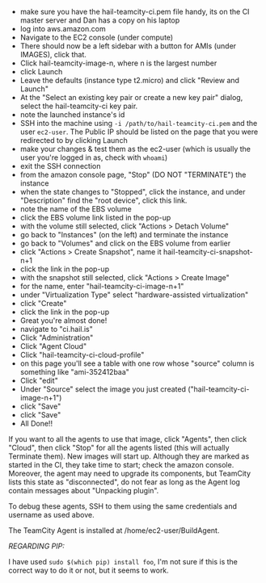 
 - make sure you have the hail-teamcity-ci.pem file handy, its on the CI master
   server and Dan has a copy on his laptop
 - log into aws.amazon.com
 - Navigate to the EC2 console (under compute)
 - There should now be a left sidebar with a button for AMIs (under IMAGES), click that.
 - Click hail-teamcity-image-n, where n is the largest number
 - click Launch
 - Leave the defaults (instance type t2.micro) and click "Review and Launch"
 - At the "Select an existing key pair or create a new key pair" dialog, select the hail-teamcity-ci key pair.
 - note the launched instance's id
 - SSH into the machine using `-i /path/to/hail-teamcity-ci.pem` and the user
   `ec2-user`. The Public IP should be listed on the page that you were
   redirected to by clicking Launch
 - make your changes & test them as the ec2-user (which is usually the user
   you're logged in as, check with `whoami`)
 - exit the SSH connection
 - from the amazon console page, "Stop" (DO NOT "TERMINATE") the instance
 - when the state changes to "Stopped", click the instance, and under
   "Description" find the "root device", click this link.
 - note the name of the EBS volume
 - click the EBS volume link listed in the pop-up
 - with the volume still selected, click "Actions > Detach Volume"
 - go back to "Instances" (on the left) and terminate the instance
 - go back to "Volumes" and click on the EBS volume from earlier
 - click "Actions > Create Snapshot", name it hail-teamcity-ci-snapshot-n+1
 - click the link in the pop-up
 - with the snapshot still selected, click "Actions > Create Image"
 - for the name, enter "hail-teamcity-ci-image-n+1"
 - under "Virtualization Type" select "hardware-assisted virtualization"
 - click "Create"
 - click the link in the pop-up
 - Great you're almost done!
 - navigate to "ci.hail.is"
 - Click "Administration"
 - Click "Agent Cloud"
 - Click "hail-teamcity-ci-cloud-profile"
 - on this page you'll see a table with one row whose "source" column is
   something like "ami-352412baa"
 - Click "edit"
 - Under "Source" select the image you just created ("hail-teamcity-ci-image-n+1")
 - click "Save"
 - click "Save"
 - All Done!!

If you want to all the agents to use that image, click "Agents", then click
"Cloud", then click "Stop" for all the agents listed (this will actually
Terminate them). New images will start up. Although they are marked as started
in the CI, they take time to start; check the amazon console. Moreover, the
agent may need to upgrade its components, but TeamCity lists this state as
"disconnected", do not fear as long as the Agent log contain messages about
"Unpacking plugin".

To debug these agents, SSH to them using the same credentials and username as
used above.

The TeamCity Agent is installed at /home/ec2-user/BuildAgent.


*REGARDING PIP:*

I have used `sudo $(which pip) install foo`, I'm not sure if this is the correct
way to do it or not, but it seems to work.
